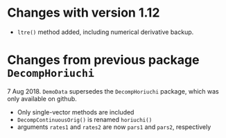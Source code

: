 # Changes with version 1.12 
*  `ltre()` method added, including numerical derivative backup.

# Changes from previous package `DecompHoriuchi` 
7 Aug 2018. `DemoData` supersedes the `DecompHoriuchi` package, which was only available on github. 

*  Only single-vector methods are included
*  `DecompContinuousOrig()` is renamed `horiuchi()`
*  arguments `rates1` and `rates2` are now `pars1` and `pars2`, respectively

